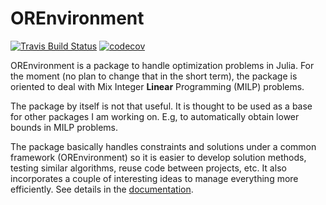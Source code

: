 # OREnvironment

[![Travis Build
Status](https://travis-ci.com/DavidGarHeredia/OREnvironment.jl.svg?branch=main)](https://travis-ci.com/DavidGarHeredia/OREnvironment.jl)
[![codecov](https://codecov.io/gh/DavidGarHeredia/OREnvironment.jl/branch/main/graph/badge.svg)](https://codecov.io/gh/DavidGarHeredia/OREnvironment.jl)

OREnvironment is a package to handle optimization problems in Julia. For the moment (no plan to change that in the short term), the package is oriented to deal with Mix Integer **Linear** Programming (MILP) problems.

The package by itself is not that useful. It is thought to be used as a base for other packages I am working on. E.g, to automatically obtain lower bounds in MILP problems.

The package basically handles constraints and solutions under a common framework (OREnvironment) so it is easier to develop solution methods, testing similar algorithms, reuse code between projects, etc. It also incorporates a couple of interesting ideas to manage everything more efficiently. See details in the [documentation](https://davidgarheredia.github.io/OREnvironment.jl/).



